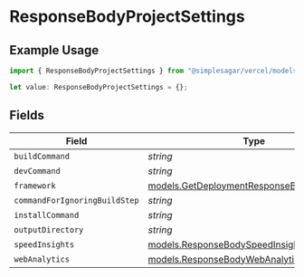 # ResponseBodyProjectSettings

## Example Usage

```typescript
import { ResponseBodyProjectSettings } from "@simplesagar/vercel/models/getdeploymentop.js";

let value: ResponseBodyProjectSettings = {};
```

## Fields

| Field                                                                                        | Type                                                                                         | Required                                                                                     | Description                                                                                  |
| -------------------------------------------------------------------------------------------- | -------------------------------------------------------------------------------------------- | -------------------------------------------------------------------------------------------- | -------------------------------------------------------------------------------------------- |
| `buildCommand`                                                                               | *string*                                                                                     | :heavy_minus_sign:                                                                           | N/A                                                                                          |
| `devCommand`                                                                                 | *string*                                                                                     | :heavy_minus_sign:                                                                           | N/A                                                                                          |
| `framework`                                                                                  | [models.GetDeploymentResponseBodyFramework](../models/getdeploymentresponsebodyframework.md) | :heavy_minus_sign:                                                                           | N/A                                                                                          |
| `commandForIgnoringBuildStep`                                                                | *string*                                                                                     | :heavy_minus_sign:                                                                           | N/A                                                                                          |
| `installCommand`                                                                             | *string*                                                                                     | :heavy_minus_sign:                                                                           | N/A                                                                                          |
| `outputDirectory`                                                                            | *string*                                                                                     | :heavy_minus_sign:                                                                           | N/A                                                                                          |
| `speedInsights`                                                                              | [models.ResponseBodySpeedInsights](../models/responsebodyspeedinsights.md)                   | :heavy_minus_sign:                                                                           | N/A                                                                                          |
| `webAnalytics`                                                                               | [models.ResponseBodyWebAnalytics](../models/responsebodywebanalytics.md)                     | :heavy_minus_sign:                                                                           | N/A                                                                                          |